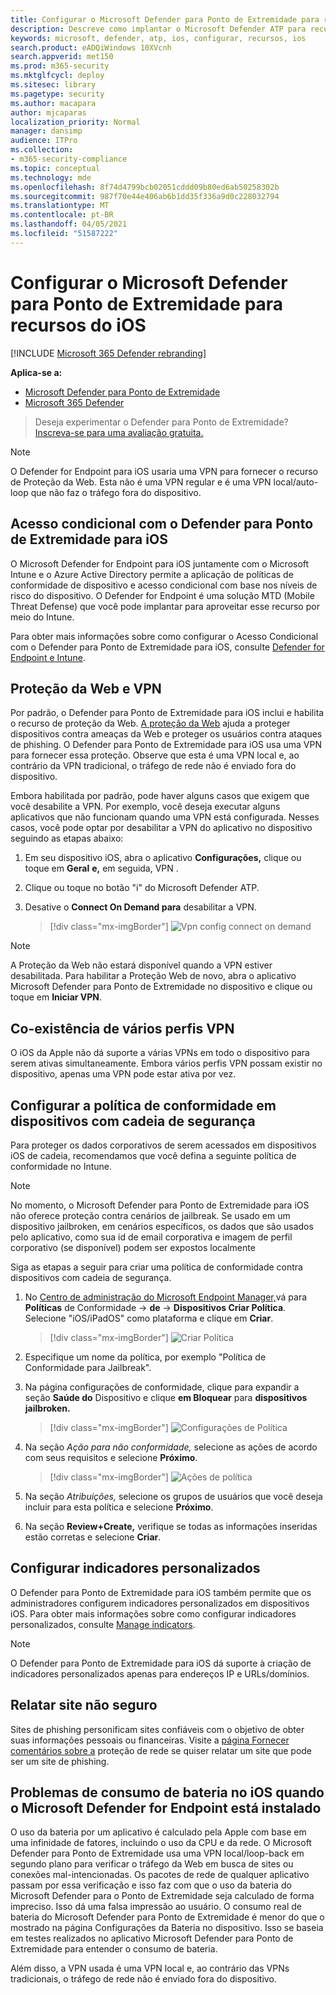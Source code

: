 ```yaml
---
title: Configurar o Microsoft Defender para Ponto de Extremidade para recursos do iOS
description: Descreve como implantar o Microsoft Defender ATP para recursos iOS
keywords: microsoft, defender, atp, ios, configurar, recursos, ios
search.product: eADQiWindows 10XVcnh
search.appverid: met150
ms.prod: m365-security
ms.mktglfcycl: deploy
ms.sitesec: library
ms.pagetype: security
ms.author: macapara
author: mjcaparas
localization_priority: Normal
manager: dansimp
audience: ITPro
ms.collection:
- m365-security-compliance
ms.topic: conceptual
ms.technology: mde
ms.openlocfilehash: 8f74d4799bcb02051cddd09b80ed6ab50258302b
ms.sourcegitcommit: 987f70e44e406ab6b1dd35f336a9d0c228032794
ms.translationtype: MT
ms.contentlocale: pt-BR
ms.lasthandoff: 04/05/2021
ms.locfileid: "51587222"
---
```

# <a name="configure-microsoft-defender-for-endpoint-for-ios-features"></a>Configurar o Microsoft Defender para Ponto de Extremidade para recursos do iOS

[!INCLUDE [Microsoft 365 Defender rebranding](../../includes/microsoft-defender.md)]

**Aplica-se a:**
- [Microsoft Defender para Ponto de Extremidade](https://go.microsoft.com/fwlink/p/?linkid=2154037)
- [Microsoft 365 Defender](https://go.microsoft.com/fwlink/?linkid=2118804)

> Deseja experimentar o Defender para Ponto de Extremidade? [Inscreva-se para uma avaliação gratuita.](https://www.microsoft.com/microsoft-365/windows/microsoft-defender-atp?ocid=docs-wdatp-exposedapis-abovefoldlink) 

> [!NOTE]
> O Defender for Endpoint para iOS usaria uma VPN para fornecer o recurso de Proteção da Web. Esta não é uma VPN regular e é uma VPN local/auto-loop que não faz o tráfego fora do dispositivo.

## <a name="conditional-access-with-defender-for-endpoint-for-ios"></a>Acesso condicional com o Defender para Ponto de Extremidade para iOS  
O Microsoft Defender for Endpoint para iOS juntamente com o Microsoft Intune e o Azure Active Directory permite a aplicação de políticas de conformidade de dispositivo e acesso condicional com base nos níveis de risco do dispositivo. O Defender for Endpoint é uma solução MTD (Mobile Threat Defense) que você pode implantar para aproveitar esse recurso por meio do Intune.

Para obter mais informações sobre como configurar o Acesso Condicional com o Defender para Ponto de Extremidade para iOS, consulte [Defender for Endpoint e Intune](https://docs.microsoft.com/mem/intune/protect/advanced-threat-protection).

## <a name="web-protection-and-vpn"></a>Proteção da Web e VPN

Por padrão, o Defender para Ponto de Extremidade para iOS inclui e habilita o recurso de proteção da Web. [A proteção da Web](web-protection-overview.md) ajuda a proteger dispositivos contra ameaças da Web e proteger os usuários contra ataques de phishing. O Defender para Ponto de Extremidade para iOS usa uma VPN para fornecer essa proteção. Observe que esta é uma VPN local e, ao contrário da VPN tradicional, o tráfego de rede não é enviado fora do dispositivo.

Embora habilitada por padrão, pode haver alguns casos que exigem que você desabilite a VPN. Por exemplo, você deseja executar alguns aplicativos que não funcionam quando uma VPN está configurada. Nesses casos, você pode optar por desabilitar a VPN do aplicativo no dispositivo seguindo as etapas abaixo:

1. Em seu dispositivo iOS, abra o aplicativo **Configurações,** clique ou toque em **Geral** **e,** em seguida, VPN .
1. Clique ou toque no botão "i" do Microsoft Defender ATP.
1. Desative o **Connect On Demand para** desabilitar a VPN.

    > [!div class="mx-imgBorder"]
    > ![Vpn config connect on demand](images/ios-vpn-config.png)

> [!NOTE]
> A Proteção da Web não estará disponível quando a VPN estiver desabilitada. Para habilitar a Proteção Web de novo, abra o aplicativo Microsoft Defender para Ponto de Extremidade no dispositivo e clique ou toque em **Iniciar VPN**.

## <a name="co-existence-of-multiple-vpn-profiles"></a>Co-existência de vários perfis VPN

O iOS da Apple não dá suporte a várias VPNs em todo o dispositivo para serem ativas simultaneamente. Embora vários perfis VPN possam existir no dispositivo, apenas uma VPN pode estar ativa por vez.


## <a name="configure-compliance-policy-against-jailbroken-devices"></a>Configurar a política de conformidade em dispositivos com cadeia de segurança

Para proteger os dados corporativos de serem acessados em dispositivos iOS de cadeia, recomendamos que você defina a seguinte política de conformidade no Intune.

> [!NOTE]
> No momento, o Microsoft Defender para Ponto de Extremidade para iOS não oferece proteção contra cenários de jailbreak. Se usado em um dispositivo jailbroken, em cenários específicos, os dados que são usados pelo aplicativo, como sua id de email corporativa e imagem de perfil corporativo (se disponível) podem ser expostos localmente

Siga as etapas a seguir para criar uma política de conformidade contra dispositivos com cadeia de segurança.

1. No [Centro de administração do Microsoft Endpoint Manager,](https://go.microsoft.com/fwlink/?linkid=2109431)vá para **Políticas** de Conformidade  ->  **de**  ->  **Dispositivos Criar Política**. Selecione "iOS/iPadOS" como plataforma e clique em **Criar**.

    > [!div class="mx-imgBorder"]
    > ![Criar Política](images/ios-jb-policy.png)

2. Especifique um nome da política, por exemplo "Política de Conformidade para Jailbreak".
3. Na página configurações de conformidade, clique para expandir a seção **Saúde do** Dispositivo e clique **em Bloquear** para **dispositivos jailbroken.**

    > [!div class="mx-imgBorder"]
    > ![Configurações de Política](images/ios-jb-settings.png)

4. Na seção *Ação para não conformidade,* selecione as ações de acordo com seus requisitos e selecione **Próximo**.

    > [!div class="mx-imgBorder"]
    > ![Ações de política](images/ios-jb-actions.png)

5. Na seção *Atribuições,* selecione os grupos de usuários que você deseja incluir para esta política e selecione **Próximo**.
6. Na seção **Review+Create,** verifique se todas as informações inseridas estão corretas e selecione **Criar**.

## <a name="configure-custom-indicators"></a>Configurar indicadores personalizados

O Defender para Ponto de Extremidade para iOS também permite que os administradores configurem indicadores personalizados em dispositivos iOS. Para obter mais informações sobre como configurar indicadores personalizados, consulte [Manage indicators](https://docs.microsoft.com/microsoft-365/security/defender-endpoint/manage-indicators).

> [!NOTE]
> O Defender para Ponto de Extremidade para iOS dá suporte à criação de indicadores personalizados apenas para endereços IP e URLs/domínios.

## <a name="report-unsafe-site"></a>Relatar site não seguro

Sites de phishing personificam sites confiáveis com o objetivo de obter suas informações pessoais ou financeiras. Visite a [página Fornecer comentários sobre a](https://www.microsoft.com/wdsi/filesubmission/exploitguard/networkprotection) proteção de rede se quiser relatar um site que pode ser um site de phishing.

## <a name="battery-consumption-issues-on-ios-when-microsoft-defender-for-endpoint-is-installed"></a>Problemas de consumo de bateria no iOS quando o Microsoft Defender for Endpoint está instalado

O uso da bateria por um aplicativo é calculado pela Apple com base em uma infinidade de fatores, incluindo o uso da CPU e da rede. O Microsoft Defender para Ponto de Extremidade usa uma VPN local/loop-back em segundo plano para verificar o tráfego da Web em busca de sites ou conexões mal-intencionadas. Os pacotes de rede de qualquer aplicativo passam por essa verificação e isso faz com que o uso da bateria do Microsoft Defender para o Ponto de Extremidade seja calculado de forma impreciso. Isso dá uma falsa impressão ao usuário. O consumo real de bateria do Microsoft Defender para Ponto de Extremidade é menor do que o mostrado na página Configurações da Bateria no dispositivo. Isso se baseia em testes realizados no aplicativo Microsoft Defender para Ponto de Extremidade para entender o consumo de bateria.

Além disso, a VPN usada é uma VPN local e, ao contrário das VPNs tradicionais, o tráfego de rede não é enviado fora do dispositivo.
